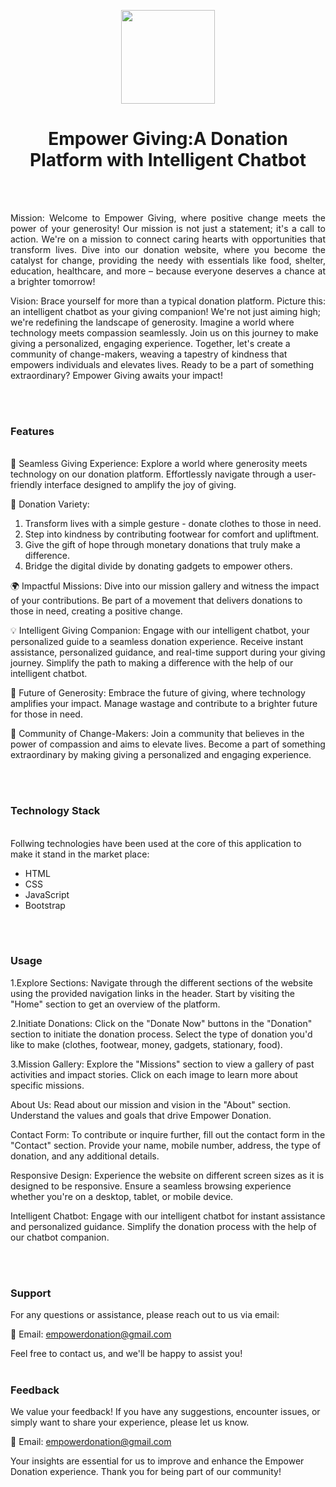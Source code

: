 <p align="center">
  <img src = "/img/don/salary.png" width="150">
</p>

<h1 align="center">
  Empower Giving:A Donation Platform with Intelligent Chatbot
</h1>

<br><br>

<p align="justify">
Mission: Welcome to Empower Giving, where positive change meets the power of your generosity! Our mission is not just a statement; it's a call to action. We're on a mission to connect caring hearts with opportunities that transform lives. Dive into our donation website, where you become the catalyst for change, providing the needy with essentials like food, shelter, education, healthcare, and more – because everyone deserves a chance at a brighter tomorrow!

Vision: Brace yourself for more than a typical donation platform. Picture this: an intelligent chatbot as your giving companion! We're not just aiming high; we're redefining the landscape of generosity. Imagine a world where technology meets compassion seamlessly. Join us on this journey to make giving a personalized, engaging experience. Together, let's create a community of change-makers, weaving a tapestry of kindness that empowers individuals and elevates lives. Ready to be a part of something extraordinary? Empower Giving awaits your impact!
</p>

<br><br>
<!-- ................................................................................................................................. -->

### Features
<br>
🌟 Seamless Giving Experience:
Explore a world where generosity meets technology on our donation platform.
Effortlessly navigate through a user-friendly interface designed to amplify the joy of giving.

👕 Donation Variety:
1. Transform lives with a simple gesture - donate clothes to those in need.
2. Step into kindness by contributing footwear for comfort and upliftment.
3. Give the gift of hope through monetary donations that truly make a difference.
4. Bridge the digital divide by donating gadgets to empower others.

🌍 Impactful Missions:
Dive into our mission gallery and witness the impact of your contributions.
Be part of a movement that delivers donations to those in need, creating a positive change.

💡 Intelligent Giving Companion:
Engage with our intelligent chatbot, your personalized guide to a seamless donation experience.
Receive instant assistance, personalized guidance, and real-time support during your giving journey.
Simplify the path to making a difference with the help of our intelligent chatbot.

🚀 Future of Generosity:
Embrace the future of giving, where technology amplifies your impact.
Manage wastage and contribute to a brighter future for those in need.

🤝 Community of Change-Makers:
Join a community that believes in the power of compassion and aims to elevate lives.
Become a part of something extraordinary by making giving a personalized and engaging experience.

<br><br>
<!-- ................................................................................................................................. -->

### Technology Stack
<br>
Follwing technologies have been used at the core of this application to make it stand in the market place:

- HTML
- CSS
- JavaScript
- Bootstrap


<br><br>
<!-- ................................................................................................................................. -->

### Usage

1.Explore Sections:
Navigate through the different sections of the website using the provided navigation links in the header.
Start by visiting the "Home" section to get an overview of the platform.

2.Initiate Donations:
Click on the "Donate Now" buttons in the "Donation" section to initiate the donation process.
Select the type of donation you'd like to make (clothes, footwear, money, gadgets, stationary, food).

3.Mission Gallery:
Explore the "Missions" section to view a gallery of past activities and impact stories.
Click on each image to learn more about specific missions.

About Us:
Read about our mission and vision in the "About" section.
Understand the values and goals that drive Empower Donation.

Contact Form:
To contribute or inquire further, fill out the contact form in the "Contact" section.
Provide your name, mobile number, address, the type of donation, and any additional details.

Responsive Design:
Experience the website on different screen sizes as it is designed to be responsive.
Ensure a seamless browsing experience whether you're on a desktop, tablet, or mobile device.

Intelligent Chatbot:
Engage with our intelligent chatbot for instant assistance and personalized guidance.
Simplify the donation process with the help of our chatbot companion.

<br><br>
<!-- ................................................................................................................................. -->

### Support

For any questions or assistance, please reach out to us via email:

📧 Email: empowerdonation@gmail.com

Feel free to contact us, and we'll be happy to assist you!
<br><br>
<!-- ................................................................................................................................. -->

### Feedback

We value your feedback! If you have any suggestions, encounter issues, or simply want to share your experience, please let us know.

📧 Email: empowerdonation@gmail.com

Your insights are essential for us to improve and enhance the Empower Donation experience. Thank you for being part of our community!
<br><br>
<!-- ................................................................................................................................. -->